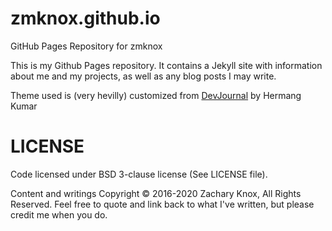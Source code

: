 # zmknox.github.io
GitHub Pages Repository for zmknox

This is my Github Pages repository. It contains a Jekyll site with information about me and my projects,
as well as any blog posts I may write.

Theme used is (very hevilly) customized from [DevJournal](https://github.com/hemangsk/DevJournal) by Hermang Kumar 

# LICENSE

Code licensed under BSD 3-clause license (See LICENSE file).

Content and writings Copyright © 2016-2020 Zachary Knox, All Rights Reserved. Feel free to quote and link back to what I've written, but please credit me when you do.
